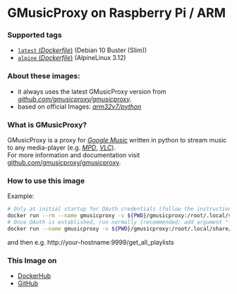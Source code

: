 # GMusicProxy on Raspberry Pi / ARM

### Supported tags
-	[`latest` (*Dockerfile*)](https://github.com/Tob1asDocker/rpi-gmusicproxy/blob/master/buster.armhf.latest.Dockerfile) (Debian 10 Buster (Slim))
-	[`alpine` (*Dockerfile*)](https://github.com/Tob1asDocker/rpi-gmusicproxy/blob/master/alpine.armhf.Dockerfile) (AlpineLinux 3.12)

### About these images:
* it always uses the latest GMusicProxy version from *[github.com/gmusicproxy/gmusicproxy](https://github.com/gmusicproxy/gmusicproxy)*.
* based on official Images: *[arm32v7/python](https://hub.docker.com/r/arm32v7/python)*

### What is GMusicProxy?
GMusicProxy is a proxy for [*Google Music*](https://play.google.com/music/) written in python to stream music to any media-player (e.g. [*MPD*](https://www.musicpd.org/), [*VLC*](https://www.videolan.org/vlc/)).  
For more information and documentation visit  [github.com/gmusicproxy/gmusicproxy](https://github.com/gmusicproxy/gmusicproxy).

### How to use this image

Example:  
```sh
# Only at initial startup for OAuth credentials (follow the instructions):
docker run --rm --name gmusicproxy -v ${PWD}/gmusicproxy:/root/.local/share/gmusicapi -p 9999:9999 -it tobi312/rpi-gmusicproxy:latest
# Once OAuth is established, run normally (recommended: add argument "--host your-hostname" to the end):
docker run --name gmusicproxy -v ${PWD}/gmusicproxy:/root/.local/share/gmusicapi -p 9999:9999 -d tobi312/rpi-gmusicproxy:latest
```

and then e.g. http://your-hostname:9999/get_all_playlists 

### This Image on
* [DockerHub](https://hub.docker.com/r/tobi312/rpi-gmusicproxy/)
* [GitHub](https://github.com/Tob1asDocker/rpi-gmusicproxy)
